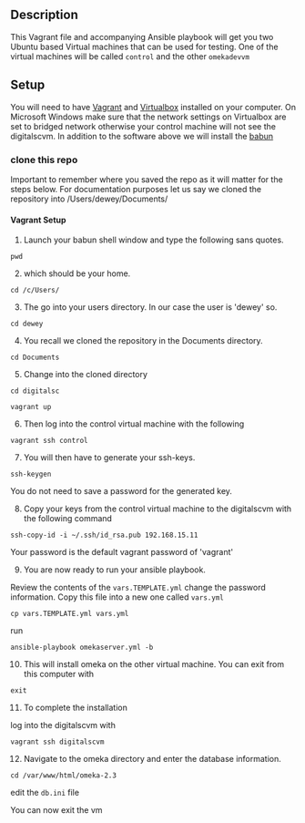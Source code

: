 ## Description

This Vagrant file and accompanying Ansible playbook will get you two Ubuntu based Virtual machines that can be used for testing. One of the virtual machines will be called `control` and the other `omekadevvm`


## Setup

You will need to have [Vagrant](https://www.vagrantup.com) and [Virtualbox](https://www.virtualbox.org) installed on your computer. On Microsoft Windows make sure that the network settings on Virtualbox are set to bridged network otherwise your control machine will not see the digitalscvm. In addition to the software above we will install the [babun](http://babun.github.io/)

### clone this repo

Important to remember where you saved the repo as it will matter for the steps below. For documentation purposes let us say we cloned the repository into /Users/dewey/Documents/


#### Vagrant Setup

1. Launch your babun shell window and type the following sans quotes.

`pwd`

2. which should be your home.

`cd /c/Users/`

3. The go into your users directory. In our case the user is 'dewey' so.

`cd dewey`

4. You recall we cloned the repository in the Documents directory.

`cd Documents`

5. Change into the cloned directory

`cd digitalsc`

`vagrant up`

6. Then log into the control virtual machine with the following

`vagrant ssh control`

7. You will then have to generate your ssh-keys.

`ssh-keygen`

You do not need to save a password for the generated key.

8. Copy your keys from the control virtual machine to the digitalscvm with the following command

`ssh-copy-id -i ~/.ssh/id_rsa.pub 192.168.15.11`

Your password is the default vagrant password of 'vagrant'

9. You are now ready to run your ansible playbook.

Review the contents of the `vars.TEMPLATE.yml` change the password information. Copy this file into a new one called `vars.yml`

`cp vars.TEMPLATE.yml vars.yml`

run

`ansible-playbook omekaserver.yml -b`

10. This will install omeka on the other virtual machine. You can exit from this computer with

`exit`

11. To complete the installation

log into the digitalscvm with

`vagrant ssh digitalscvm`

12. Navigate to the omeka directory and enter the database information.

`cd /var/www/html/omeka-2.3`

edit the `db.ini` file

You can now exit the vm

